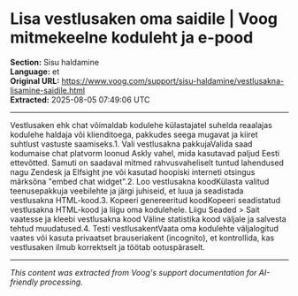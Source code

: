 # Lisa vestlusaken oma saidile | Voog mitmekeelne koduleht ja e-pood

**Section:** Sisu haldamine  
**Language:** et  
**Original URL:** https://www.voog.com/support/sisu-haldamine/vestlusakna-lisamine-saidile.html  
**Extracted:** 2025-08-05 07:49:06 UTC

---

Vestlusaken ehk chat võimaldab kodulehe külastajatel suhelda reaalajas kodulehe haldaja või klienditoega, pakkudes seega mugavat ja kiiret suhtlust vastuste saamiseks.1. Vali vestlusakna pakkujaValida saad kodumaise chat platvorm loonud Askly vahel, mida kasutavad paljud Eesti ettevõtted. Samuti on saadaval mitmed rahvusvaheliselt tuntud lahendused nagu Zendesk ja Elfsight jne või kasutad hoopiski interneti otsingus märksõna "embed chat widget".2. Loo vestlusakna koodKülasta valitud teenusepakkuja veebilehte ja järgi juhiseid, et luua ja seadistada vestlusakna HTML-kood.3. Kopeeri genereeritud koodKopeeri seadistatud vestlusakna HTML-kood ja liigu oma kodulehele. Liigu Seaded > Sait vaatesse ja kleebi vestlusakna kood Väline statistika kood väljale ja salvesta tehtud muudatused.4. Testi vestlusakentVaata oma kodulehte väljalogitud vaates või kasuta privaatset brauseriakent (incognito), et kontrollida, kas vestlusaken ilmub korrektselt ja töötab ootuspäraselt.

---

*This content was extracted from Voog's support documentation for AI-friendly processing.*

